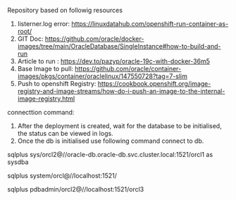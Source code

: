 Repository based on followig resources

1. listerner.log error: https://linuxdatahub.com/openshift-run-container-as-root/
2. GIT Doc: https://github.com/oracle/docker-images/tree/main/OracleDatabase/SingleInstance#how-to-build-and-run
3. Article to run : https://dev.to/pazyp/oracle-19c-with-docker-36m5
4. Base Image to pull: https://github.com/oracle/container-images/pkgs/container/oraclelinux/147550728?tag=7-slim
5. Push to openshift Registry: https://cookbook.openshift.org/image-registry-and-image-streams/how-do-i-push-an-image-to-the-internal-image-registry.html


connecttion command:
1. After the deployment is created, wait for the database to be initialised, the status can be viewed in logs.
2. Once the db is initialised use following command connect to db.

sqlplus sys/orcl2@//oracle-db.oracle-db.svc.cluster.local:1521/orcl1 as sysdba

sqlplus system/orcl@//localhost:1521/

sqlplus pdbadmin/orcl2@//localhost:1521/orcl3
